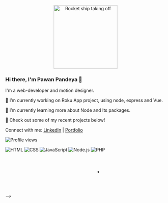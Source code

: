 <p align="center">
  <img src="https://github.com/pawanpandeya/raw/main/images/rocket-ship.svg" width="200" height="200" alt="Rocket ship taking off">
</p>


### Hi there, I'm Pawan Pandeya 👋

I'm a web-developer and motion designer. 

🔭 I’m currently working on Roku App project, using node, express and Vue.

🌱 I’m currently learning more about Node and Its packages.

👀 Check out some of my recent projects below!

Connect with me:
[LinkedIn](https://www.linkedin.com/in/pawan-pandeya-9aa789235/) | [Portfolio](pawan-pandeya.ca)

![Profile views](https://komarev.com/ghpvc/?username=Gitmepawan&color=brightgreen)

![HTML](https://img.shields.io/badge/-HTML-239120?style=flat-square&logo=html5&logoColor=white)
![CSS](https://img.shields.io/badge/-CSS-1572B6?style=flat-square&logo=css3&logoColor=white)
![JavaScript](https://img.shields.io/badge/-JavaScript-F7DF1E?style=flat-square&logo=javascript&logoColor=black)
![Node.js](https://img.shields.io/badge/-Node.js-339933?style=flat-square&logo=node.js&logoColor=white)
![PHP](https://img.shields.io/badge/-PHP-777BB4?style=flat-square&logo=php&logoColor=white)

<p align="center">
  <svg width="100" height="100">
    <circle cx="50" cy="50" r="40" stroke="black" stroke-width="3" fill="none" />
    <animate attributeName="stroke-dasharray" from="0,251.3" to="251.3,0" dur="2s" repeatCount="indefinite" />
    <animate attributeName="stroke-dashoffset" from="0" to="251.3" dur="2s" repeatCount="indefinite" />
  </svg>
</p>

-->
